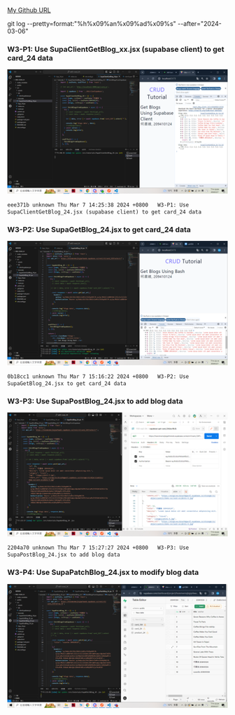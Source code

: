 [My Github URL](https://github.com/209410124/1122-wp2-2N-24.git)

git log --pretty=format:"%h%x09%an%x09%ad%x09%s" --after="2024-03-06"

### W3-P1: Use SupaClientGetBlog_xx.jsx (supabase client) to get card_24 data
 
![](w3-p1.png)

```
eee371b unknown Thu Mar 7 14:25:38 2024 +0800   W3-P1: Use SupaClientGetBlog_24.jsx (supabase client) to get card_24 data
```
### W3-P2: Use SupaGetBlog_24.jsx to get card_24 data
 
![](w3-p2.png)
```
0b18cc1 unknown Thu Mar 7 15:16:22 2024 +0800   W3-P2: Use SupaGetBlog_24.jsx to get card_24 data
```

### W3-P3: Use SupaPostBlog_24.jsx to add blog data
 
![](w3-p3.png)
 ```
 2204a70 unknown Thu Mar 7 15:27:27 2024 +0800   W3-P3: Use SupaPostBlog_24.jsx to add blog data
 ```
 ### W3-P4: Use SupaPatchBlog_24.jsx to modify blog data
 
![](w3-p4.png)